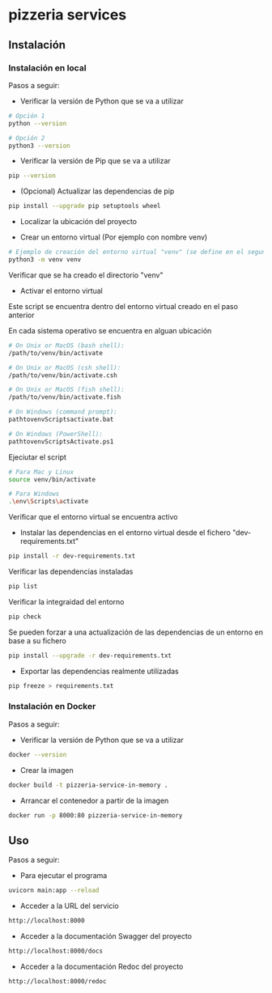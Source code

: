 # pizzeria services


## Instalación

### Instalación en local

Pasos a seguir:

* Verificar la versión de Python que se va a utilizar

```bash
# Opción 1
python --version

# Opción 2
python3 --version
```

* Verificar la versión de Pip que se va a utilizar

```bash
pip --version
```

* (Opcional) Actualizar las dependencias de pip

```bash
pip install --upgrade pip setuptools wheel
```

* Localizar la ubicación del proyecto

* Crear un entorno virtual (Por ejemplo con nombre venv)

```bash
# Ejemplo de creación del entorno virtual "venv" (se define en el segundo parámetro)
python3 -m venv venv
```

Verificar que se ha creado el directorio "venv"

* Activar el entorno virtual

Este script se encuentra dentro del entorno virtual creado en el paso anterior

En cada sistema operativo se encuentra en alguan ubicación

```bash
# On Unix or MacOS (bash shell):
/path/to/venv/bin/activate

# On Unix or MacOS (csh shell):
/path/to/venv/bin/activate.csh

# On Unix or MacOS (fish shell):
/path/to/venv/bin/activate.fish

# On Windows (command prompt):
pathtovenvScriptsactivate.bat

# On Windows (PowerShell):
pathtovenvScriptsActivate.ps1
```

Ejeciutar el script

```bash
# Para Mac y Linux
source venv/bin/activate

# Para Windows
.\env\Scripts\activate
```

Verificar que el entorno virtual se encuentra activo

* Instalar las dependencias en el entorno virtual desde el fichero "dev-requirements.txt"

```bash
pip install -r dev-requirements.txt
````

Verificar las dependencias instaladas

```bash
pip list
```

Verificar la integraidad del entorno

```bash
pip check
```

Se pueden forzar a una actualización de las dependencias de un entorno en base a su fichero

```bash
pip install --upgrade -r dev-requirements.txt
```

* Exportar las dependencias realmente utilizadas

```bash
pip freeze > requirements.txt
```

### Instalación en Docker

Pasos a seguir:

* Verificar la versión de Python que se va a utilizar

```bash
docker --version
```

* Crear la imagen

```bash
docker build -t pizzeria-service-in-memory .
```

* Arrancar el contenedor a partir de la imagen

```bash
docker run -p 8000:80 pizzeria-service-in-memory
```



## Uso

Pasos a seguir:

* Para ejecutar el programa

```bash
uvicorn main:app --reload
```

* Acceder a la URL del servicio

```bash
http://localhost:8000
```

* Acceder a la documentación Swagger del proyecto

```bash
http://localhost:8000/docs
```

* Acceder a la documentación Redoc del proyecto

```bash
http://localhost:8000/redoc
```